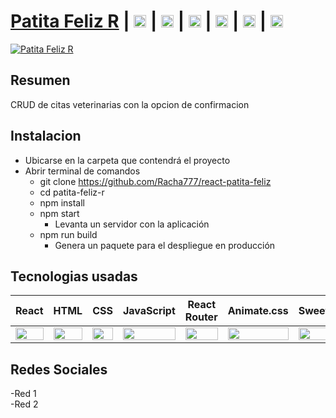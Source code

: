 # [Patita Feliz R](https://warm-daifuku-a118bc.netlify.app/)  | [<img src="https://i.postimg.cc/J7BLFtdc/linkedin.png" alt="Linkedin" height="20px"/>](https://www.linkedin.com/in/elliotgaramendi/) | [<img src="https://i.postimg.cc/5NBMxTJX/github.png" alt="GitHub" height="20px"/>](https://github.com/ElliotXLeo) | [<img src="https://i.postimg.cc/7YHyZXZX/facebook.png" alt="Facebook" height="20px"/>](https://www.facebook.com/elliotgaramendi) | [<img src="https://i.postimg.cc/sfJtqS4W/instagram.png" alt="Instagram" height="20px"/>](https://www.instagram.com/elliotgaramendi/) | [<img src="https://i.postimg.cc/dtPYcvbM/youtube.png" alt="YouTube" height="20px"/>](https://www.youtube.com/channel/UCE9whBrtYnLWrpzwk6z_JUA) | [<img src="https://i.postimg.cc/65TVxg9t/world-globe.png" alt="Portafolio Web" height="20px"/>](https://elliotxleo.github.io/portafolio-web-elgs/)  
[![Patita Feliz R](https://i.postimg.cc/zDycMFpj/patita-feliz.png)](https://warm-daifuku-a118bc.netlify.app/)  
  
## Resumen
CRUD de citas veterinarias con la opcion de confirmacion
  
## Instalacion  
- Ubicarse en la carpeta que contendrá el proyecto
- Abrir terminal de comandos
  - git clone https://github.com/Racha777/react-patita-feliz
  - cd patita-feliz-r
  - npm install
  - npm start
    - Levanta un servidor con la aplicación
  - npm run build
    - Genera un paquete para el despliegue en producción  
  

## Tecnologias usadas  

<table>
    <thead>
      <tr>
        <th>React</th>
        <th>HTML</th>
        <th>CSS</th>
        <th>JavaScript</th>
        <th>React Router</th>
        <th>Animate.css</th>
        <th>SweetAler2</th>
      </tr>
    </thead>
    <tbody>
      <tr>
        <td>
          <img src="https://upload.wikimedia.org/wikipedia/commons/thumb/a/a7/React-icon.svg/1280px-React-icon.svg.png" width="100%" />
        </td>
        <td>
          <img src="https://i.postimg.cc/rF6WrLjr/html.png" width="100%" />
        </td>
        <td>
          <img src="https://i.postimg.cc/mgSDG9F2/css.png" width="100%" />
        </td>
        <td>
          <img
            src="https://upload.wikimedia.org/wikipedia/commons/thumb/9/99/Unofficial_JavaScript_logo_2.svg/1200px-Unofficial_JavaScript_logo_2.svg.png" width="100%" />
        </td>
        <td>
          <img src="https://iconape.com/wp-content/files/sm/371377/svg/371377.svg" width="100%" />
        </td>
        <td>
          <img
            src="https://i.postimg.cc/mkp40CNs/animate-css.png" width="100%" />
        </td>
        <td>
          <img
            src="https://sweetalert2.github.io/images/SweetAlert2.png" width="100%" />
        </td>
      </tr>
    </tbody>
  </table>  

## Redes Sociales  
-Red 1  
-Red 2